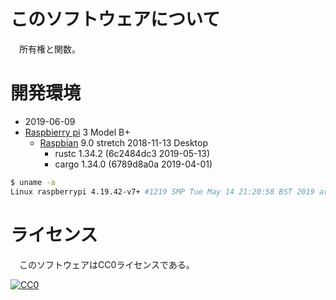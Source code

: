 ﻿# このソフトウェアについて

　所有権と関数。

# 開発環境

* <time datetime="2019-06-09T12:57:02+0900">2019-06-09</time>
* [Raspbierry pi](https://ja.wikipedia.org/wiki/Raspberry_Pi) 3 Model B+
    * [Raspbian](https://www.raspberrypi.org/downloads/raspbian/) 9.0 stretch 2018-11-13 Desktop
        * rustc 1.34.2 (6c2484dc3 2019-05-13)
        * cargo 1.34.0 (6789d8a0a 2019-04-01)

```sh
$ uname -a
Linux raspberrypi 4.19.42-v7+ #1219 SMP Tue May 14 21:20:58 BST 2019 armv7l GNU/Linux
```

# ライセンス

　このソフトウェアはCC0ライセンスである。

[![CC0](http://i.creativecommons.org/p/zero/1.0/88x31.png "CC0")](http://creativecommons.org/publicdomain/zero/1.0/deed.ja)

